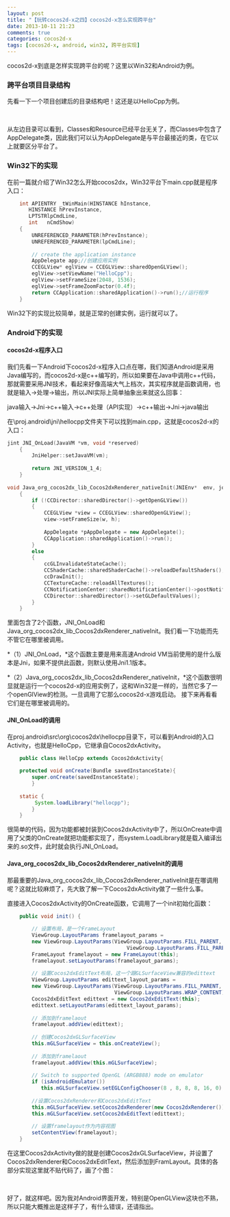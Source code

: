 ```yaml
---
layout: post
title: "【玩转cocos2d-x之四】cocos2d-x怎么实现跨平台"
date: 2013-10-11 21:23
comments: true
categories: cocos2d-x
tags: [cocos2d-x, android, win32, 跨平台实现]
---
```


cocos2d-x到底是怎样实现跨平台的呢？这里以Win32和Android为例。

### 跨平台项目目录结构

先看一下一个项目创建后的目录结构吧！这还是以HelloCpp为例。

<!-- more -->

<div align="center"><img src="http://img.blog.csdn.net/20131010095420500?watermark/2/text/aHR0cDovL2Jsb2cuY3Nkbi5uZXQvamFja3lzdHVkaW8=/font/5a6L5L2T/fontsize/400/fill/I0JBQkFCMA==/dissolve/70/gravity/SouthEast" alt="" border="0" title="跨平台项目目录结构" /><br></br></div>

从左边目录可以看到，Classes和Resource已经平台无关了，而Classes中包含了AppDelegate类，因此我们可以认为AppDelegate是与平台最接近的类，在它以上就要区分平台了。


### Win32下的实现

在前一篇就介绍了Win32怎么开始cocos2dx，Win32平台下main.cpp就是程序入口：

``` cpp
    int APIENTRY _tWinMain(HINSTANCE hInstance,  
       HINSTANCE hPrevInstance,  
       LPTSTRlpCmdLine,  
       int   nCmdShow)  
    {  
    	UNREFERENCED_PARAMETER(hPrevInstance);  
    	UNREFERENCED_PARAMETER(lpCmdLine);  
      
    	// create the application instance  
    	AppDelegate app;//创建应用实例  
    	CCEGLView* eglView = CCEGLView::sharedOpenGLView();  
    	eglView->setViewName("HelloCpp");  
    	eglView->setFrameSize(2048, 1536);  
    	eglView->setFrameZoomFactor(0.4f);  
    	return CCApplication::sharedApplication()->run();//运行程序  
    }  
```

Win32下的实现比较简单，就是正常的创建实例，运行就可以了。

### Android下的实现

#### cocos2d-x程序入口

我们先看一下Android下cocos2d-x程序入口点在哪，我们知道Android是采用Java编写的，而cocos2d-x是c++编写的，所以如果要在Java中调用c++代码，那就需要采用JNI技术，看起来好像高端大气上档次，其实程序就是函数调用，也就是输入→处理→输出，所以JNI实际上简单抽象出来就这么回事：


java输入→Jni→c++输入→c++处理（API实现）→c++输出→Jni→java输出  

在\proj.android\jni\hellocpp文件夹下可以找到main.cpp，这就是cocos2d-x的入口：

``` cpp
jint JNI_OnLoad(JavaVM *vm, void *reserved)  
    {  
    	JniHelper::setJavaVM(vm);  
      
    	return JNI_VERSION_1_4;  
    }  
  
void Java_org_cocos2dx_lib_Cocos2dxRenderer_nativeInit(JNIEnv*  env, jobject thiz, jint w, jint h)  
	{  
		if (!CCDirector::sharedDirector()->getOpenGLView())  
		{  
			CCEGLView *view = CCEGLView::sharedOpenGLView();  
			view->setFrameSize(w, h);  
  
			AppDelegate *pAppDelegate = new AppDelegate();  
			CCApplication::sharedApplication()->run();  
		}  
		else  
		{  
			ccGLInvalidateStateCache();  
			CCShaderCache::sharedShaderCache()->reloadDefaultShaders();  
			ccDrawInit();  
			CCTextureCache::reloadAllTextures();  
			CCNotificationCenter::sharedNotificationCenter()->postNotification(EVENT_COME_TO_FOREGROUND, NULL);  
			CCDirector::sharedDirector()->setGLDefaultValues();   
		}  
	}
```
  
里面包含了2个函数，JNI_OnLoad和Java_org_cocos2dx_lib_Cocos2dxRenderer_nativeInit。我们看一下功能而先不管它在哪里被调用。

*（1）JNI_OnLoad，*这个函数主要是用来高速Android VM当前使用的是什么版本是Jni，如果不提供此函数，则默认使用Jni1.1版本。

*（2）Java_org_cocos2dx_lib_Cocos2dxRenderer_nativeInit，*这个函数很明显就是运行一个cocos2d-x的应用实例了，这和Win32是一样的，当然它多了一个openGlView的检测。一旦调用了它那么cocos2d-x游戏启动。
接下来再看看它们是在哪里被调用的。


#### JNI_OnLoad的调用

在proj.android\src\org\cocos2dx\hellocpp目录下，可以看到Android的入口Activity，也就是HelloCpp，它继承自Cocos2dxActivity。

``` java
	public class HelloCpp extends Cocos2dxActivity{  
  
	protected void onCreate(Bundle savedInstanceState){  
        super.onCreate(savedInstanceState);  
    	}  
      
	static {  
         System.loadLibrary("hellocpp");  
    	}  
	}  
```

很简单的代码，因为功能都被封装到Cocos2dxActivity中了，所以OnCreate中调用了父类的OnCreate就把功能都实现了，而system.LoadLibrary就是载入编译出来的.so文件，此时就会执行JNI_OnLoad。


#### Java_org_cocos2dx_lib_Cocos2dxRenderer_nativeInit的调用

那最重要的Java_org_cocos2dx_lib_Cocos2dxRenderer_nativeInit是在哪调用呢？这就比较麻烦了，先大致了解一下Cocos2dxActivity做了一些什么事。

直接进入Cocos2dxActivity的OnCreate函数，它调用了一个init初始化函数：

``` java
	public void init() {  
          
        // 设置布局，是一个FrameLayout  
        ViewGroup.LayoutParams framelayout_params =  
        new ViewGroup.LayoutParams(ViewGroup.LayoutParams.FILL_PARENT,  
                                       ViewGroup.LayoutParams.FILL_PARENT);  
        FrameLayout framelayout = new FrameLayout(this);  
        framelayout.setLayoutParams(framelayout_params);  
  
        // 设置Cocos2dxEditText布局，这一个跟GLSurfaceView兼容的edittext  
        ViewGroup.LayoutParams edittext_layout_params =  
        new ViewGroup.LayoutParams(ViewGroup.LayoutParams.FILL_PARENT,  
                                   ViewGroup.LayoutParams.WRAP_CONTENT);  
        Cocos2dxEditText edittext = new Cocos2dxEditText(this);  
        edittext.setLayoutParams(edittext_layout_params);  
  
        // 添加到framelaout  
        framelayout.addView(edittext);  
  
        // 创建Cocos2dxGLSurfaceView  
        this.mGLSurfaceView = this.onCreateView();  
  
        // 添加到framelaout  
        framelayout.addView(this.mGLSurfaceView);  
  
        // Switch to supported OpenGL (ARGB888) mode on emulator  
        if (isAndroidEmulator())  
           this.mGLSurfaceView.setEGLConfigChooser(8 , 8, 8, 8, 16, 0);  
  
        //设置Cocos2dxRenderer和Cocos2dxEditText  
        this.mGLSurfaceView.setCocos2dxRenderer(new Cocos2dxRenderer());  
        this.mGLSurfaceView.setCocos2dxEditText(edittext);  
  
        // 设置framelayout作为内容视图  
    	setContentView(framelayout);  
    } 
```
 
在这里Cocos2dxActivity做的就是创建Cocos2dxGLSurfaceView，并设置了Cocos2dxRenderer和Cocos2dxEditText，然后添加到FramLayout。具体的各部分实现这里就不贴代码了，画了个图：

<div align="center"><img src="http://img.blog.csdn.net/20131010110524765?watermark/2/text/aHR0cDovL2Jsb2cuY3Nkbi5uZXQvamFja3lzdHVkaW8=/font/5a6L5L2T/fontsize/400/fill/I0JBQkFCMA==/dissolve/70/gravity/SouthEast" alt="" border="0" title="Android调用流程" /><br></br></div>

好了，就这样吧。因为我对Android界面开发，特别是OpenGLView这块也不熟，所以只能大概推出是这样子了，有什么错误，还请指出。